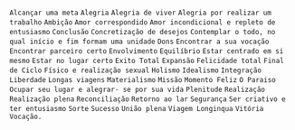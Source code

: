 `Alcançar uma meta` `Alegria` `Alegria de viver` `Alegria por realizar um trabalho` `Ambição` `Amor correspondido` `Amor incondicional e repleto de entusiasmo` `Conclusão` `Concretização de desejos` `Contemplar o todo, no qual início e fim formam uma unidade` `Dons` `Encontrar a sua vocação` `Encontrar parceiro certo` `Envolvimento` `Equilíbrio` `Estar centrado em si mesmo` `Estar no lugar certo` `Exito Total` `Expansão` `Felicidade total` `Final de Ciclo` `Físico e realização sexual` `Holismo` `Idealismo` `Integração Liberdade` `Longas viagens` `Materialismo` `Missão` `Momento Feliz` `O Paraiso` `Ocupar seu lugar e alegrar- se por sua vida` `Plenitude` `Realização` `Realização plena` `Reconciliação` `Retorno ao lar` `Segurança` `Ser criativo e ter entusiasmo` `Sorte` `Sucesso` `União plena` `Viagem Longinqua` `Vitória` `Vocação.`  